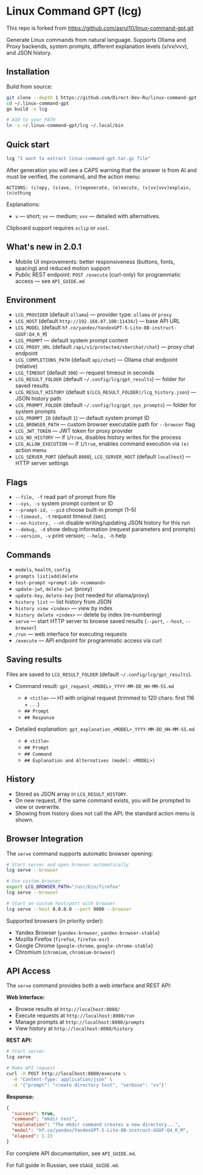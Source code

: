 # Linux Command GPT (lcg)

This repo is forked from <https://github.com/asrul10/linux-command-gpt.git>

Generate Linux commands from natural language. Supports Ollama and Proxy backends, system prompts, different explanation levels (v/vv/vvv), and JSON history.

## Installation

Build from source:

```bash
git clone --depth 1 https://github.com/Direct-Dev-Ru/linux-command-gpt.git ~/.linux-command-gpt
cd ~/.linux-command-gpt
go build -o lcg

# Add to your PATH
ln -s ~/.linux-command-gpt/lcg ~/.local/bin
```

## Quick start

```bash
lcg "I want to extract linux-command-gpt.tar.gz file"
```

After generation you will see a CAPS warning that the answer is from AI and must be verified, the command, and the action menu:

```text
ACTIONS: (c)opy, (s)ave, (r)egenerate, (e)xecute, (v|vv|vvv)explain, (n)othing
```

Explanations:

- `v` — short; `vv` — medium; `vvv` — detailed with alternatives.

Clipboard support requires `xclip` or `xsel`.

## What's new in 2.0.1

- Mobile UI improvements: better responsiveness (buttons, fonts, spacing) and reduced motion support
- Public REST endpoint: `POST /execute` (curl-only) for programmatic access — see `API_GUIDE.md`

## Environment

- `LCG_PROVIDER` (default `ollama`) — provider type: `ollama` or `proxy`
- `LCG_HOST` (default `http://192.168.87.108:11434/`) — base API URL
- `LCG_MODEL` (default `hf.co/yandex/YandexGPT-5-Lite-8B-instruct-GGUF:Q4_K_M`)
- `LCG_PROMPT` — default system prompt content
- `LCG_PROXY_URL` (default `/api/v1/protected/sberchat/chat`) — proxy chat endpoint
- `LCG_COMPLETIONS_PATH` (default `api/chat`) — Ollama chat endpoint (relative)
- `LCG_TIMEOUT` (default `300`) — request timeout in seconds
- `LCG_RESULT_FOLDER` (default `~/.config/lcg/gpt_results`) — folder for saved results
- `LCG_RESULT_HISTORY` (default `$(LCG_RESULT_FOLDER)/lcg_history.json`) — JSON history path
- `LCG_PROMPT_FOLDER` (default `~/.config/lcg/gpt_sys_prompts`) — folder for system prompts
- `LCG_PROMPT_ID` (default `1`) — default system prompt ID
- `LCG_BROWSER_PATH` — custom browser executable path for `--browser` flag
- `LCG_JWT_TOKEN` — JWT token for proxy provider
- `LCG_NO_HISTORY` — if `1`/`true`, disables history writes for the process
- `LCG_ALLOW_EXECUTION` — if `1`/`true`, enables command execution via `(e)` action menu
- `LCG_SERVER_PORT` (default `8080`), `LCG_SERVER_HOST` (default `localhost`) — HTTP server settings

## Flags

- `--file, -f` read part of prompt from file
- `--sys, -s` system prompt content or ID
- `--prompt-id, --pid` choose built-in prompt (1–5)
- `--timeout, -t` request timeout (sec)
- `--no-history, --nh` disable writing/updating JSON history for this run
- `--debug, -d` show debug information (request parameters and prompts)
- `--version, -v` print version; `--help, -h` help

## Commands

- `models`, `health`, `config`
- `prompts list|add|delete`
- `test-prompt <prompt-id> <command>`
- `update-jwt`, `delete-jwt` (proxy)
- `update-key`, `delete-key` (not needed for ollama/proxy)
- `history list` — list history from JSON
- `history view <index>` — view by index
- `history delete <index>` — delete by index (re-numbering)
- `serve` — start HTTP server to browse saved results (`--port`, `--host`, `--browser`)
- `/run` — web interface for executing requests
- `/execute` — API endpoint for programmatic access via curl

## Saving results

Files are saved to `LCG_RESULT_FOLDER` (default `~/.config/lcg/gpt_results`).

- Command result: `gpt_request_<MODEL>_YYYY-MM-DD_HH-MM-SS.md`
  - `# <title>` — H1 with original request (trimmed to 120 chars: first 116 + `...`)
  - `## Prompt`
  - `## Response`

- Detailed explanation: `gpt_explanation_<MODEL>_YYYY-MM-DD_HH-MM-SS.md`
  - `# <title>`
  - `## Prompt`
  - `## Command`
  - `## Explanation and Alternatives (model: <MODEL>)`

## History

- Stored as JSON array in `LCG_RESULT_HISTORY`.
- On new request, if the same command exists, you will be prompted to view or overwrite.
- Showing from history does not call the API; the standard action menu is shown.

## Browser Integration

The `serve` command supports automatic browser opening:

```bash
# Start server and open browser automatically
lcg serve --browser

# Use custom browser
export LCG_BROWSER_PATH="/usr/bin/firefox"
lcg serve --browser

# Start on custom host/port with browser
lcg serve --host 0.0.0.0 --port 9000 --browser
```

Supported browsers (in priority order):

- Yandex Browser (`yandex-browser`, `yandex-browser-stable`)
- Mozilla Firefox (`firefox`, `firefox-esr`)
- Google Chrome (`google-chrome`, `google-chrome-stable`)
- Chromium (`chromium`, `chromium-browser`)

## API Access

The `serve` command provides both a web interface and REST API:

**Web Interface:**

- Browse results at `http://localhost:8080/`
- Execute requests at `http://localhost:8080/run`
- Manage prompts at `http://localhost:8080/prompts`
- View history at `http://localhost:8080/history`

**REST API:**

```bash
# Start server
lcg serve

# Make API request
curl -X POST http://localhost:8080/execute \
  -H "Content-Type: application/json" \
  -d '{"prompt": "create directory test", "verbose": "vv"}'
```

**Response:**

```json
{
  "success": true,
  "command": "mkdir test",
  "explanation": "The mkdir command creates a new directory...",
  "model": "hf.co/yandex/YandexGPT-5-Lite-8B-instruct-GGUF:Q4_K_M",
  "elapsed": 1.23
}
```

For complete API documentation, see `API_GUIDE.md`.

For full guide in Russian, see `USAGE_GUIDE.md`.
